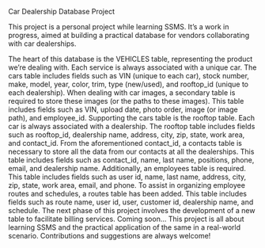 
Car Dealership Database Project

This project is a personal project while learning SSMS. It’s a work in progress, aimed at building a practical database for vendors collaborating with car dealerships. 

The heart of this database is the VEHICLES table, representing the product we’re dealing with. Each service is always associated with a unique car. The cars table includes fields such as VIN (unique to each car), stock number, make, model, year, color, trim, type (new/used), and rooftop_id (unique to each dealership).
When dealing with car images, a secondary table is required to store these images (or the paths to these images). This table includes fields such as VIN, upload date, photo order, image (or image path), and employee_id.
Supporting the cars table is the rooftop table. Each car is always associated with a dealership. The rooftop table includes fields such as rooftop_id, dealership name, address, city, zip, state, work area, and contact_id.
From the aforementioned contact_id, a contacts table is necessary to store all the data from our contacts at all the dealerships. This table includes fields such as contact_id, name, last name, positions, phone, email, and dealership name.
Additionally, an employees table is required. This table includes fields such as user id, name, last name, address, city, zip, state, work area, email, and phone.
To assist in organizing employee routes and schedules, a routes table has been added. This table includes fields such as route name, user id, user, customer id, dealership name, and schedule.
The next phase of this project involves the development of a new table to facilitate billing services. Coming soon…
This project is all about learning SSMS and the practical application of the same in a real-world scenario. Contributions and suggestions are always welcome!

